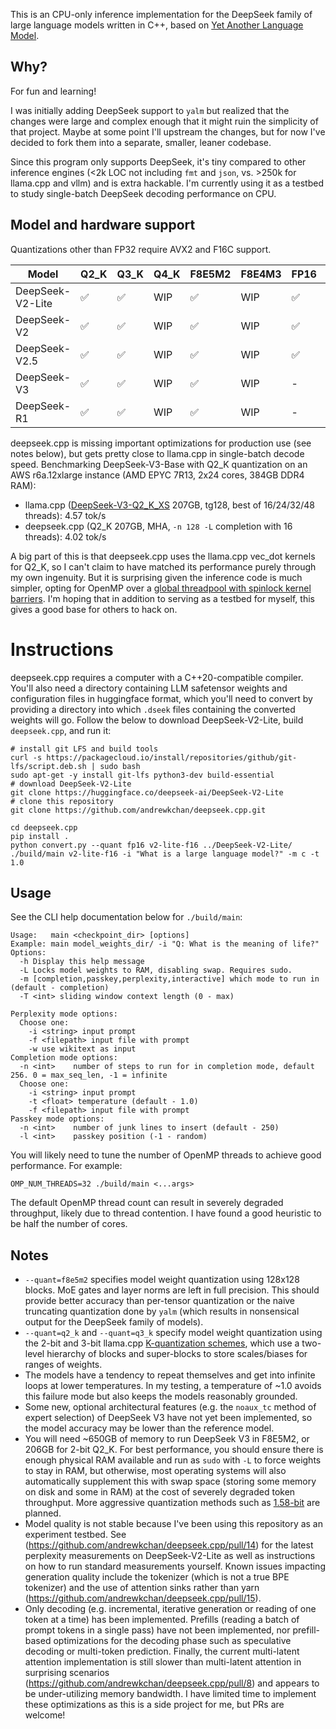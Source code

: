 This is an CPU-only inference implementation for the DeepSeek family of large language models written in C++, based on [Yet Another Language Model](https://github.com/andrewkchan/yalm). 

## Why?

For fun and learning!

I was initially adding DeepSeek support to `yalm` but realized that the changes were large and complex enough that it might ruin the simplicity of that project. Maybe at some point I'll upstream the changes, but for now I've decided to fork them into a separate, smaller, leaner codebase. 

Since this program only supports DeepSeek, it's tiny compared to other inference engines (<2k LOC not including `fmt` and `json`, vs. >250k for llama.cpp and vllm) and is extra hackable. I'm currently using it as a testbed to study single-batch DeepSeek decoding performance on CPU.

## Model and hardware support

Quantizations other than FP32 require AVX2 and F16C support.

| Model      | Q2_K | Q3_K | Q4_K | F8E5M2 | F8E4M3 | FP16 | BF16 | FP32 |
| -----      | ---- | ---- | ------ | ------ | ---- | ---- | ---- | ---- |
| DeepSeek-V2-Lite | ✅ | ✅ | WIP | ✅ | WIP | ✅ | WIP | ✅ |
| DeepSeek-V2 | ✅ | ✅ | WIP | ✅ | WIP | ✅ | WIP | ✅ |
| DeepSeek-V2.5 | ✅ | ✅ | WIP | ✅ | WIP | ✅ | WIP | ✅ |
| DeepSeek-V3 | ✅ | ✅ | WIP | ✅ | WIP | - | - | - |
| DeepSeek-R1 | ✅ | ✅ | WIP | ✅ | WIP | - | - | - |

deepseek.cpp is missing important optimizations for production use (see notes below), but gets pretty close to llama.cpp in single-batch decode speed. Benchmarking DeepSeek-V3-Base with Q2_K quantization on an AWS r6a.12xlarge instance (AMD EPYC 7R13, 2x24 cores, 384GB DDR4 RAM):
- llama.cpp ([DeepSeek-V3-Q2_K_XS](https://huggingface.co/unsloth/DeepSeek-V3-GGUF/tree/main/DeepSeek-V3-Q2_K_XS) 207GB, tg128, best of 16/24/32/48 threads): 4.57 tok/s
- deepseek.cpp (Q2_K 207GB, MHA, `-n 128 -L` completion with 16 threads): 4.02 tok/s

A big part of this is that deepseek.cpp uses the llama.cpp vec_dot kernels for Q2_K, so I can't claim to have matched its performance purely through my own ingenuity. But it is surprising given the inference code is much simpler, opting for OpenMP over a [global threadpool with spinlock kernel barriers](https://justine.lol/matmul/#threads). I'm hoping that in addition to serving as a testbed for myself, this gives a good base for others to hack on.

# Instructions

deepseek.cpp requires a computer with a C++20-compatible compiler. You'll also need a directory containing LLM safetensor weights and configuration files in huggingface format, which you'll need to convert by providing a directory into which `.dseek` files containing the converted weights will go. Follow the below to download DeepSeek-V2-Lite, build `deepseek.cpp`, and run it:

```
# install git LFS and build tools
curl -s https://packagecloud.io/install/repositories/github/git-lfs/script.deb.sh | sudo bash
sudo apt-get -y install git-lfs python3-dev build-essential
# download DeepSeek-V2-Lite
git clone https://huggingface.co/deepseek-ai/DeepSeek-V2-Lite
# clone this repository
git clone https://github.com/andrewkchan/deepseek.cpp.git

cd deepseek.cpp
pip install .
python convert.py --quant fp16 v2-lite-f16 ../DeepSeek-V2-Lite/
./build/main v2-lite-f16 -i "What is a large language model?" -m c -t 1.0
```

## Usage

See the CLI help documentation below for `./build/main`:

```
Usage:   main <checkpoint_dir> [options]
Example: main model_weights_dir/ -i "Q: What is the meaning of life?"
Options:
  -h Display this help message
  -L Locks model weights to RAM, disabling swap. Requires sudo.
  -m [completion,passkey,perplexity,interactive] which mode to run in (default - completion)
  -T <int> sliding window context length (0 - max)

Perplexity mode options:
  Choose one:
    -i <string> input prompt
    -f <filepath> input file with prompt
    -w use wikitext as input
Completion mode options:
  -n <int>    number of steps to run for in completion mode, default 256. 0 = max_seq_len, -1 = infinite
  Choose one:
    -i <string> input prompt
    -t <float> temperature (default - 1.0)
    -f <filepath> input file with prompt
Passkey mode options:
  -n <int>    number of junk lines to insert (default - 250)
  -l <int>    passkey position (-1 - random)
```

You will likely need to tune the number of OpenMP threads to achieve good performance. For example: 
```
OMP_NUM_THREADS=32 ./build/main <...args>
```

The default OpenMP thread count can result in severely degraded throughput, likely due to thread contention. I have found a good heuristic to be half the number of cores.

## Notes

- `--quant=f8e5m2` specifies model weight quantization using 128x128 blocks. MoE gates and layer norms are left in full precision. This should provide better accuracy than per-tensor quantization or the naive truncating quantization done by `yalm` (which results in nonsensical output for the DeepSeek family of models).
- `--quant=q2_k` and `--quant=q3_k` specify model weight quantization using the 2-bit and 3-bit llama.cpp [K-quantization schemes](https://github.com/ggml-org/llama.cpp/pull/1684), which use a two-level hierarchy of blocks and super-blocks to store scales/biases for ranges of weights.
- The models have a tendency to repeat themselves and get into infinite loops at lower temperatures. In my testing, a temperature of ~1.0 avoids this failure mode but also keeps the models reasonably grounded.
- Some new, optional architectural features (e.g. the `noaux_tc` method of expert selection) of DeepSeek V3 have not yet been implemented, so the model accuracy may be lower than the reference model.
- You will need ~650GB of memory to run DeepSeek V3 in F8E5M2, or 206GB for 2-bit Q2_K. For best performance, you should ensure there is enough physical RAM available and run as `sudo` with `-L` to force weights to stay in RAM, but otherwise, most operating systems will also automatically supplement this with swap space (storing some memory on disk and some in RAM) at the cost of severely degraded token throughput. More aggressive quantization methods such as [1.58-bit](https://unsloth.ai/blog/deepseekr1-dynamic) are planned.
- Model quality is not stable because I've been using this repository as an experiment testbed. See (https://github.com/andrewkchan/deepseek.cpp/pull/14) for the latest perplexity measurements on DeepSeek-V2-Lite as well as instructions on how to run standard measurements yourself. Known issues impacting generation quality include the tokenizer (which is not a true BPE tokenizer) and the use of attention sinks rather than yarn (https://github.com/andrewkchan/deepseek.cpp/pull/15).
- Only decoding (e.g. incremental, iterative generation or reading of one token at a time) has been implemented. Prefills (reading a batch of prompt tokens in a single pass) have not been implemented, nor prefill-based optimizations for the decoding phase such as speculative decoding or multi-token prediction. Finally, the current multi-latent attention implementation is still slower than multi-latent attention in surprising scenarios (https://github.com/andrewkchan/deepseek.cpp/pull/8) and appears to be under-utilizing memory bandwidth. I have limited time to implement these optimizations as this is a side project for me, but PRs are welcome!